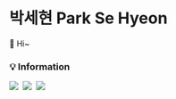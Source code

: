# 박세현 Park Se Hyeon

👋 Hi~

### 💡 Information
<p>
    <a href="https://www.sxhxun.com"><img src="https://img.shields.io/badge/BLOG-6EBE49?style=flat-square&logo=Gatsby&logoColor=white&link=https://www.sxhxun.com"/></a>&nbsp
    <a href="https://www.instagram.com/_sxhxun/"><img src="https://img.shields.io/badge/Instagram-E4405F?style=flat-square&logo=Instagram&logoColor=white&link=https://www.instagram.com/_sxhxun/"/></a>&nbsp
    <a href="mailto:noeyhesx@naver.com"><img src="https://img.shields.io/badge/Mail-d14836?style=flat-square&logo=Gmail&logoColor=white&link=noeyhesx@naver.com"/></a>
<p>
